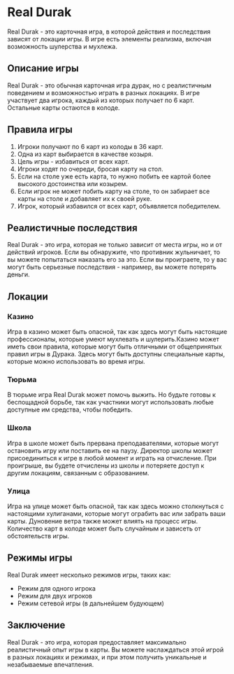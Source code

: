 # Real Durak

Real Durak - это карточная игра, в которой действия и последствия зависят от локации игры. В игре есть элементы реализма, включая возможность шулерства и мухлежа.

## Описание игры
Real Durak - это обычная карточная игра дурак, но с реалистичным поведением и возможностью играть в разных локациях. В игре участвует два игрока, каждый из которых получает по 6 карт. Остальные карты остаются в колоде.

## Правила игры

1. Игроки получают по 6 карт из колоды в 36 карт.
2. Одна из карт выбирается в качестве козыря.
3. Цель игры - избавиться от всех карт.
4. Игроки ходят по очереди, бросая карту на стол.
5. Если на столе уже есть карта, то нужно побить ее картой более высокого достоинства или козырем.
6. Если игрок не может побить карту на столе, то он забирает все карты на столе и добавляет их к своей руке.
7. Игрок, который избавился от всех карт, объявляется победителем.

## Реалистичные последствия
Real Durak - это игра, которая не только зависит от места игры, но и от действий игроков. Если вы обнаружите, что противник жульничает, то вы можете попытаться наказать его за это. Если вы проиграете, то у вас могут быть серьезные последствия - например, вы можете потерять деньги.

## Локации

### Казино
Игра в казино может быть опасной, так как здесь могут быть настоящие профессионалы, которые умеют мухлевать и шулерить.Казино может иметь свои правила, которые могут быть отличными от общепринятых правил игры в Дурака. Здесь могут быть доступны специальные карты, которые можно использовать во время игры.

### Тюрьма
В тюрьме игра Real Durak может помочь выжить. Но будьте готовы к беспощадной борьбе, так как участники могут использовать любые доступные им средства, чтобы победить.

### Школа
Игра в школе может быть прервана преподавателями, которые могут остановить игру или поставить ее на паузу. Директор школы может присоединиться к игре в любой момент и играть на отчисление. При проигрыше, вы будете отчислены из школы и потеряете доступ к другим локациям, связанным с образованием.

### Улица 
Игра на улице может быть опасной, так как здесь можно столкнуться с настоящими хулиганами, которые могут ограбить вас или забрать ваши карты. Дуновение ветра также может влиять на процесс игры. Количество карт в колоде может быть случайным и зависеть от обстоятельств игры.

## Режимы игры
Real Durak имеет несколько режимов игры, таких как:

- Режим для одного игрока
- Режим для двух игроков
- Режим сетевой игры (в дальнейшем будующем)

## Заключение
Real Durak - это игра, которая предоставляет максимально реалистичный опыт игры в карты. Вы можете наслаждаться этой игрой в разных локациях и режимах, и при этом получить уникальные и незабываемые впечатления.
